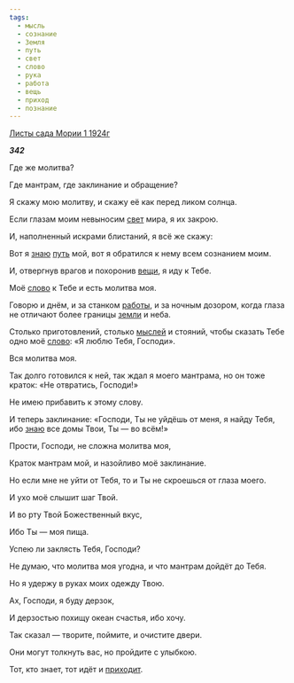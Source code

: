 ```yaml
---
tags:
  - мысль
  - сознание
  - Земля
  - путь
  - свет
  - слово
  - рука
  - работа
  - вещь
  - приход
  - познание
---
```

[Листы сада Мории 1 1924г](https://127.0.0.1:4002/agni/1924)

___342___

Где же молитва?   

Где мантрам, где заклинание и обращение?   

Я скажу мою молитву, и скажу её как перед ликом солнца.   

Если глазам моим невыносим [свет](../../../tags/#свет) мира, я их закрою.   

И, наполненный искрами блистаний, я всё же скажу:   

Вот я [знаю](../../../tags/#познание) [путь](../../../tags/#путь) мой, вот я обратился к нему всем сознанием моим.   

И, отвергнув врагов и похоронив [вещи](../../../tags/#вещь), я иду к Тебе.   

Моё [слово](../../../tags/#слово) к Тебе и есть молитва моя.   

Говорю и днём, и за станком [работы](../../../tags/#работа), и за ночным дозором, когда глаза не отличают более границы [земли](../../../tags/#Земля) и неба.   

Столько приготовлений, столько [мыслей](../../../tags/#мысль) и стояний, чтобы сказать Тебе одно моё [слово](../../../tags/#слово): «Я люблю Тебя, Господи».   

Вся молитва моя.   

Так долго готовился к ней, так ждал я моего мантрама, но он тоже краток: «Не отвратись, Господи!»   

Не имею прибавить к этому слову.   

И теперь заклинание: «Господи, Ты не уйдёшь от меня, я найду Тебя, ибо [знаю](../../../tags/#познание) все домы Твои, Ты — во всём!»   

Прости, Господи, не сложна молитва моя,   

Краток мантрам мой, и назойливо моё заклинание.   

Но если мне не уйти от Тебя, то и Ты не скроешься от глаза моего.   

И ухо моё слышит шаг Твой.   

И во рту Твой Божественный вкус,   

Ибо Ты — моя пища.   

Успею ли заклясть Тебя, Господи?   

Не думаю, что молитва моя угодна, и что мантрам дойдёт до Тебя.   

Но я удержу в руках моих одежду Твою.   

Ах, Господи, я буду дерзок,   

И дерзостью похищу океан счастья, ибо хочу.   

Так сказал — творите, поймите, и очистите двери.   

Они могут толкнуть вас, но пройдите с улыбкою.   

Тот, кто знает, тот идёт и [приходит](../../../tags/#приход).   

